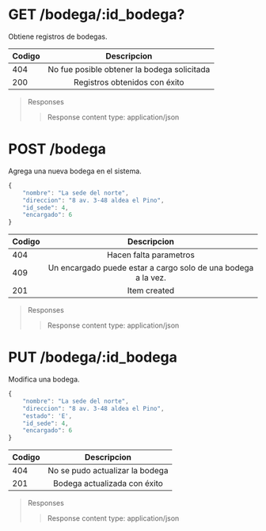 
# GET /bodega/:id_bodega?


Obtiene registros de bodegas.

| Codigo | Descripcion |
|-----------|:-----------:| 
| 404 | No fue posible obtener la bodega solicitada |
| 200 | Registros obtenidos con éxito |
>Responses
>>Response content type: application/json


# POST /bodega


Agrega una nueva bodega en el sistema.
``` js
{
    "nombre": "La sede del norte",
    "direccion": "8 av. 3-48 aldea el Pino",
    "id_sede": 4,
    "encargado": 6
}
```


| Codigo | Descripcion |
|-----------|:-----------:| 
| 404 | Hacen falta parametros|
| 409 | Un encargado puede estar a cargo solo de una bodega a la vez. |
| 201 | Item created |

>Responses
>>Response content type: application/json


# PUT /bodega/:id_bodega


Modifica una bodega.
``` js
{
    "nombre": "La sede del norte",
    "direccion": "8 av. 3-48 aldea el Pino",
    "estado": 'E',
    "id_sede": 4,
    "encargado": 6
}
```


| Codigo | Descripcion |
|-----------|:-----------:| 
| 404 | No se pudo actualizar la bodega|
| 201 | Bodega actualizada con éxito |

>Responses
>>Response content type: application/json